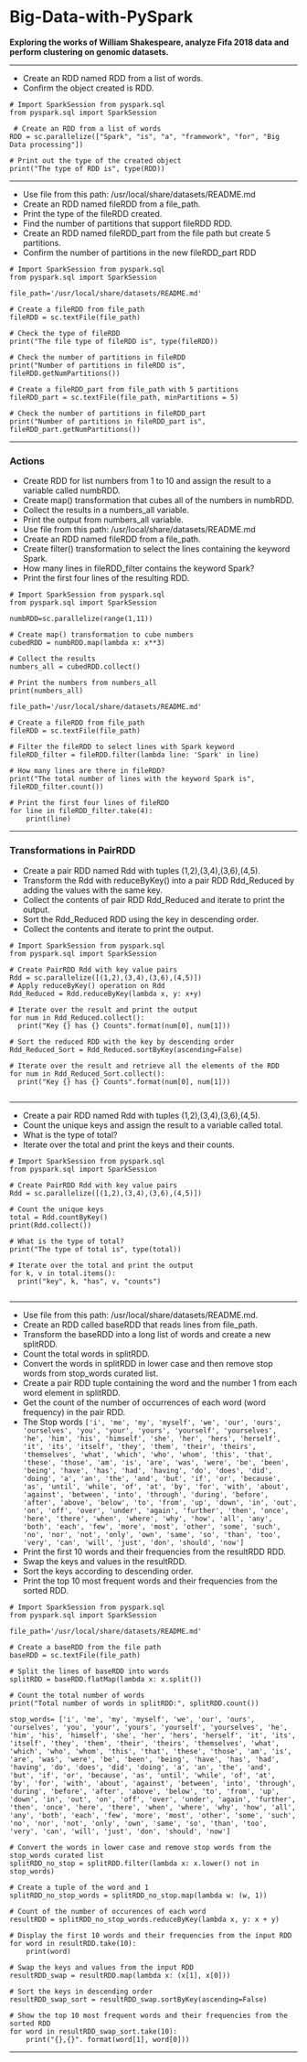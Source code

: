 # Big-Data-with-PySpark
**Exploring the works of William Shakespeare, analyze Fifa 2018 data and perform clustering on genomic datasets.**

___________________________________________________

- Create an RDD named RDD from a list of words.
- Confirm the object created is RDD.

``` 
# Import SparkSession from pyspark.sql
from pyspark.sql import SparkSession

 # Create an RDD from a list of words
RDD = sc.parallelize(["Spark", "is", "a", "framework", "for", "Big Data processing"])

# Print out the type of the created object
print("The type of RDD is", type(RDD))
```
______________________________________________

- Use file from this path: /usr/local/share/datasets/README.md
- Create an RDD named fileRDD from a file_path.
- Print the type of the fileRDD created.
- Find the number of partitions that support fileRDD RDD.
- Create an RDD named fileRDD_part from the file path but create 5 partitions.
- Confirm the number of partitions in the new fileRDD_part RDD

``` 
# Import SparkSession from pyspark.sql
from pyspark.sql import SparkSession

file_path='/usr/local/share/datasets/README.md'

# Create a fileRDD from file_path
fileRDD = sc.textFile(file_path)

# Check the type of fileRDD
print("The file type of fileRDD is", type(fileRDD))

# Check the number of partitions in fileRDD
print("Number of partitions in fileRDD is", fileRDD.getNumPartitions())

# Create a fileRDD_part from file_path with 5 partitions
fileRDD_part = sc.textFile(file_path, minPartitions = 5)

# Check the number of partitions in fileRDD_part
print("Number of partitions in fileRDD_part is", fileRDD_part.getNumPartitions())
```
______________________________________________
### Actions

- Create RDD for list numbers from 1 to 10 and assign the result to a variable called numbRDD.
- Create map() transformation that cubes all of the numbers in numbRDD.
- Collect the results in a numbers_all variable.
- Print the output from numbers_all variable.
- Use file from this path: /usr/local/share/datasets/README.md
- Create an RDD named fileRDD from a file_path.
- Create filter() transformation to select the lines containing the keyword Spark.
- How many lines in fileRDD_filter contains the keyword Spark?
- Print the first four lines of the resulting RDD.
``` 
# Import SparkSession from pyspark.sql
from pyspark.sql import SparkSession

numbRDD=sc.parallelize(range(1,11))

# Create map() transformation to cube numbers
cubedRDD = numbRDD.map(lambda x: x**3)

# Collect the results
numbers_all = cubedRDD.collect()

# Print the numbers from numbers_all
print(numbers_all)

file_path='/usr/local/share/datasets/README.md'

# Create a fileRDD from file_path
fileRDD = sc.textFile(file_path)

# Filter the fileRDD to select lines with Spark keyword
fileRDD_filter = fileRDD.filter(lambda line: 'Spark' in line)

# How many lines are there in fileRDD?
print("The total number of lines with the keyword Spark is", fileRDD_filter.count())

# Print the first four lines of fileRDD
for line in fileRDD_filter.take(4): 
	print(line)

```
______________________________________________
### Transformations in PairRDD

- Create a pair RDD named Rdd with tuples (1,2),(3,4),(3,6),(4,5).
- Transform the Rdd with reduceByKey() into a pair RDD Rdd_Reduced by adding the values with the same key.
- Collect the contents of pair RDD Rdd_Reduced and iterate to print the output.
- Sort the Rdd_Reduced RDD using the key in descending order.
- Collect the contents and iterate to print the output.

``` 
# Import SparkSession from pyspark.sql
from pyspark.sql import SparkSession

# Create PairRDD Rdd with key value pairs
Rdd = sc.parallelize([(1,2),(3,4),(3,6),(4,5)])
# Apply reduceByKey() operation on Rdd
Rdd_Reduced = Rdd.reduceByKey(lambda x, y: x+y)

# Iterate over the result and print the output
for num in Rdd_Reduced.collect(): 
  print("Key {} has {} Counts".format(num[0], num[1]))

# Sort the reduced RDD with the key by descending order
Rdd_Reduced_Sort = Rdd_Reduced.sortByKey(ascending=False)

# Iterate over the result and retrieve all the elements of the RDD
for num in Rdd_Reduced_Sort.collect():
  print("Key {} has {} Counts".format(num[0], num[1]))
  
```
______________________________________________

- Create a pair RDD named Rdd with tuples (1,2),(3,4),(3,6),(4,5).
- Count the unique keys and assign the result to a variable called total.
- What is the type of total?
- Iterate over the total and print the keys and their counts.

``` 
# Import SparkSession from pyspark.sql
from pyspark.sql import SparkSession

# Create PairRDD Rdd with key value pairs
Rdd = sc.parallelize([(1,2),(3,4),(3,6),(4,5)])

# Count the unique keys
total = Rdd.countByKey()
print(Rdd.collect())

# What is the type of total?
print("The type of total is", type(total))

# Iterate over the total and print the output
for k, v in total.items(): 
  print("key", k, "has", v, "counts")
  
```
______________________________________________

- Use file from this path: /usr/local/share/datasets/README.md.
- Create an RDD called baseRDD that reads lines from file_path.
- Transform the baseRDD into a long list of words and create a new splitRDD.
- Count the total words in splitRDD.
- Convert the words in splitRDD in lower case and then remove stop words from stop_words curated list.
- Create a pair RDD tuple containing the word and the number 1 from each word element in splitRDD.
- Get the count of the number of occurrences of each word (word frequency) in the pair RDD.
- The Stop words `['i', 'me', 'my', 'myself', 'we', 'our', 'ours', 'ourselves', 'you', 'your', 'yours', 'yourself', 'yourselves', 'he', 'him', 'his', 'himself', 'she', 'her', 'hers', 'herself', 'it', 'its', 'itself', 'they', 'them', 'their', 'theirs', 'themselves', 'what', 'which', 'who', 'whom', 'this', 'that', 'these', 'those', 'am', 'is', 'are', 'was', 'were', 'be', 'been', 'being', 'have', 'has', 'had', 'having', 'do', 'does', 'did', 'doing', 'a', 'an', 'the', 'and', 'but', 'if', 'or', 'because', 'as', 'until', 'while', 'of', 'at', 'by', 'for', 'with', 'about', 'against', 'between', 'into', 'through', 'during', 'before', 'after', 'above', 'below', 'to', 'from', 'up', 'down', 'in', 'out', 'on', 'off', 'over', 'under', 'again', 'further', 'then', 'once', 'here', 'there', 'when', 'where', 'why', 'how', 'all', 'any', 'both', 'each', 'few', 'more', 'most', 'other', 'some', 'such', 'no', 'nor', 'not', 'only', 'own', 'same', 'so', 'than', 'too', 'very', 'can', 'will', 'just', 'don', 'should', 'now']`
- Print the first 10 words and their frequencies from the resultRDD RDD.
- Swap the keys and values in the resultRDD.
- Sort the keys according to descending order.
- Print the top 10 most frequent words and their frequencies from the sorted RDD.
``` 
# Import SparkSession from pyspark.sql
from pyspark.sql import SparkSession

file_path='/usr/local/share/datasets/README.md'

# Create a baseRDD from the file path
baseRDD = sc.textFile(file_path)

# Split the lines of baseRDD into words
splitRDD = baseRDD.flatMap(lambda x: x.split())

# Count the total number of words
print("Total number of words in splitRDD:", splitRDD.count())

stop_words= ['i', 'me', 'my', 'myself', 'we', 'our', 'ours', 'ourselves', 'you', 'your', 'yours', 'yourself', 'yourselves', 'he', 'him', 'his', 'himself', 'she', 'her', 'hers', 'herself', 'it', 'its', 'itself', 'they', 'them', 'their', 'theirs', 'themselves', 'what', 'which', 'who', 'whom', 'this', 'that', 'these', 'those', 'am', 'is', 'are', 'was', 'were', 'be', 'been', 'being', 'have', 'has', 'had', 'having', 'do', 'does', 'did', 'doing', 'a', 'an', 'the', 'and', 'but', 'if', 'or', 'because', 'as', 'until', 'while', 'of', 'at', 'by', 'for', 'with', 'about', 'against', 'between', 'into', 'through', 'during', 'before', 'after', 'above', 'below', 'to', 'from', 'up', 'down', 'in', 'out', 'on', 'off', 'over', 'under', 'again', 'further', 'then', 'once', 'here', 'there', 'when', 'where', 'why', 'how', 'all', 'any', 'both', 'each', 'few', 'more', 'most', 'other', 'some', 'such', 'no', 'nor', 'not', 'only', 'own', 'same', 'so', 'than', 'too', 'very', 'can', 'will', 'just', 'don', 'should', 'now']

# Convert the words in lower case and remove stop words from the stop_words curated list
splitRDD_no_stop = splitRDD.filter(lambda x: x.lower() not in stop_words)

# Create a tuple of the word and 1 
splitRDD_no_stop_words = splitRDD_no_stop.map(lambda w: (w, 1))

# Count of the number of occurences of each word
resultRDD = splitRDD_no_stop_words.reduceByKey(lambda x, y: x + y)

# Display the first 10 words and their frequencies from the input RDD
for word in resultRDD.take(10):
	print(word)

# Swap the keys and values from the input RDD
resultRDD_swap = resultRDD.map(lambda x: (x[1], x[0]))

# Sort the keys in descending order
resultRDD_swap_sort = resultRDD_swap.sortByKey(ascending=False)

# Show the top 10 most frequent words and their frequencies from the sorted RDD
for word in resultRDD_swap_sort.take(10):
	print("{},{}". format(word[1], word[0]))

```

______________________________________________
